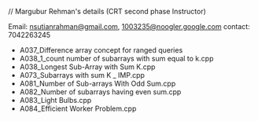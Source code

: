 // Margubur Rehman's details  (CRT second phase Instructor)

Email: nsutianrahman@gmail.com, 1003235@noogler.google.com
contact: 7042263245

- A037_Difference array concept for ranged queries
- A038_1_count number of subarrays with sum equal to k.cpp
- A038_Longest Sub-Array with Sum K.cpp
- A073_Subarrays with sum K _ IMP.cpp
- A081_Number of Sub-arrays With Odd Sum.cpp
- A082_Number of subarrays having even sum.cpp
- A083_Light Bulbs.cpp
- A084_Efficient Worker Problem.cpp